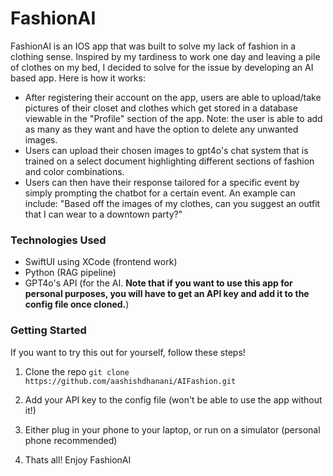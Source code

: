 # FashionAI

FashionAI is an IOS app that was built to solve my lack of fashion in a clothing sense. Inspired by my tardiness to work one day and leaving a pile of clothes on my bed, I decided to solve for the issue by developing an AI based app. Here is how it works:

 - After registering their account on the app, users are able to upload/take pictures of their closet and clothes which get stored in a database viewable in the "Profile" section of the app. Note: the user is able to add as many as they want and have the option to delete any unwanted images.
 - Users can upload their chosen images to gpt4o's chat system that is trained on a select document highlighting different sections of fashion and color combinations.
 - Users can then have their response tailored for a specific event by simply prompting the chatbot for a certain event. An example can include: "Based off the images of my clothes, can you suggest an outfit that I can wear to a downtown party?"


### Technologies Used

- SwiftUI using XCode (frontend work)
- Python (RAG pipeline)
- GPT4o's API (for the AI. **Note that if you want to use this app for personal purposes, you will have to get an API key and add it to the config file once cloned.**)


### Getting Started

If you want to try this out for yourself, follow these steps!

1. Clone the repo
   `git clone https://github.com/aashishdhanani/AIFashion.git`

2. Add your API key to the config file (won't be able to use the app without it!)

3. Either plug in your phone to your laptop, or run on a simulator (personal phone recommended)

4. Thats all! Enjoy FashionAI
